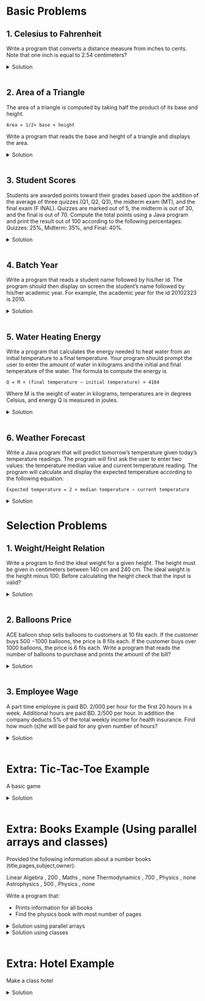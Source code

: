 # Basic Problems

## 1. Celesius to Fahrenheit

Write a program that converts a distance measure from inches to cents. Note that one inch is equal to 2.54
centimeters?
<details>
  <summary> Solution </summary>

```java
import java.util.Scanner;  // Import the Scanner class

class Main {
  public static void main(String[] args) {

    Scanner myScanner = new Scanner(System.in);  // Create a Scanner object

    System.out.println("Enter a measurment in inches: ");
    double inches = myScanner.nextDouble();
    double centimeters = inches * 2.54;
    System.out.println("The value in centimeters is: " + centimeters);  

    myScanner.close();

  }
}
```
</details>

<br/>

## 2. Area of a Triangle

The area of a triangle is computed by taking half the product of its base and height.

`Area = 1/2× base × height`

Write a program that reads the base and height of a triangle and displays the area.
<details>
  <summary> Solution </summary>

```java
import java.util.Scanner;  // Import the Scanner class

class Main {
  public static void main(String[] args) {

    Scanner myScanner = new Scanner(System.in);  // Create a Scanner object

    System.out.println("Enter triangle base followed by height: ");
    double base = myScanner.nextDouble();
    double height = myScanner.nextDouble();
    double area = 0.5 * base * height;
    System.out.println("The area of the  triangle is: " + area);  

    myScanner.close();

  }
}
```
</details>

<br/>

## 3. Student Scores

Students are awarded points toward their grades based upon the addition of the average of three quizzes
(Q1, Q2, Q3), the midterm exam (MT), and the final exam (F INAL). Quizzes are marked out of 5, the midterm
is out of 30, and the final is out of 70. Compute the total points using a Java program and print the result out
of 100 according to the following percentages: Quizzes: 25%, Midterm: 35%, and Final: 40%.
<details>
  <summary> Solution </summary>

```java
import java.util.Scanner;  // Import the Scanner class

class Main {
  public static void main(String[] args) {

    Scanner myScanner = new Scanner(System.in);  // Create a Scanner object

    System.out.println("Enter Q1: ");
    double quiz1 = myScanner.nextDouble();
    System.out.println("Enter Q2: ");
    double quiz2 = myScanner.nextDouble();
    System.out.println("Enter Q3: ");
    double quiz3 = myScanner.nextDouble();
    System.out.println("Enter Midterm: ");
    double midtermExam = myScanner.nextDouble();
    System.out.println("Enter Final: ");
    double finalExam = myScanner.nextDouble();

    double finalScore = (((quiz1+quiz2+quiz3)/15) * 100  * 0.25) 
    + ((midtermExam/30) * 100 * 0.35)  + ((finalExam/30) * 100 * 0.4) ;
    
    System.out.println("The final score is: " + finalScore);  

    myScanner.close();

  }
}
```
</details>

<br/>

## 4. Batch Year

Write a program that reads a student name followed by his/her id. The program should then display on screen
the student’s name followed by his/her academic year. For example, the academic year for the id 20102323 is
2010.
<details>
  <summary> Solution </summary>

```java
import java.util.Scanner;  // Import the Scanner class

class Main {
  public static void main(String[] args) {

    Scanner myScanner = new Scanner(System.in);  // Create a Scanner object

    System.out.println("Enter Name: ");
    String name = myScanner.nextLine();
    System.out.println("Enter an 8 digit ID: ");
    int id = myScanner.nextInt();
    int batchYear = id / 10000;

    System.out.println("The batch year for " + name + " is: " + batchYear);  

    myScanner.close();

  }
}
```
</details>

<br/>

## 5. Water Heating Energy

Write a program that calculates the energy needed to heat water from an initial temperature to a final temperature. Your program should prompt the user to enter the amount of water in kilograms and the initial and final temperature of the water. The formula to compute the energy is

`Q = M × (final temperature − initial temperature) × 4184`

Where M is the weight of water in kilograms, temperatures are in degrees Celsius, and energy Q is measured in
joules.
<details>
  <summary> Solution </summary>

```java
import java.util.Scanner;  // Import the Scanner class

class Main {
  public static void main(String[] args) {

    Scanner myScanner = new Scanner(System.in);  // Create a Scanner object

    System.out.println("Enter water amount (Kg): ");
    double mass = myScanner.nextDouble();
    System.out.println("Enter initial temperature: ");
    double initTemp = myScanner.nextDouble();
    System.out.println("Enter final temperature: ");
    double finalTemp = myScanner.nextDouble();
    
    double energyNeeded = mass * (finalTemp - initTemp) * 4184;

    System.out.println("The energy needed is" + energyNeeded + "joules");  

    myScanner.close();

  }
}
```
</details>

<br/>

## 6. Weather Forecast

Write a Java program that will predict tomorrow’s temperature given today’s temperature readings. The program
will first ask the user to enter two values: the temperature median value and current temperature reading. The
program will calculate and display the expected temperature according to the following equation:

`Expected temperature = 2 × median temperature − current temperature`
<details>
  <summary> Solution </summary>

```java
import java.util.Scanner;  // Import the Scanner class

class Main {
  public static void main(String[] args) {

    Scanner myScanner = new Scanner(System.in);  // Create a Scanner object

    System.out.println("Enter temperature median value: ");
    double medianTemp = myScanner.nextDouble();
    System.out.println("Enter current temperature: ");
    double currentTemp = myScanner.nextDouble();
    
    double expectedTemp =  2 * medianTemp - currentTemp;

    System.out.println("Expected temperature is" + expectedTemp);  

    myScanner.close();

  }
}
```
</details>

# Selection Problems

## 1. Weight/Height Relation

Write a program to find the ideal weight for a given height. The height must be given in centimeters between
140 cm and 240 cm. The ideal weight is the height minus 100. Before calculating the height check that the input
is valid?
<details>
  <summary> Solution </summary>

```java
import java.util.Scanner;  // Import the Scanner class

class Main {
  public static void main(String[] args) {

    Scanner myScanner = new Scanner(System.in);  // Create a Scanner object

    System.out.println("Enter height in centimeters (140-240): ");
    double height = myScanner.nextDouble();
    double idealWeight = height - 100;

    if(height >= 140 && height <=240 ){
    System.out.println("Your ideal weight is: " + idealWeight + " kg");  
    }
    else { System.out.println("Wrong input"); }

    myScanner.close();

  }
}
```
</details>

<br/>

## 2. Balloons Price

ACE balloon shop sells balloons to customers at 10 fils each. If the customer buys 500 −1000 balloons, the price
is 8 fils each. If the customer buys over 1000 balloons, the price is 6 fils each. Write a program that reads the
number of balloons to purchase and prints the amount of the bill?

<details>
  <summary> Solution </summary>

```java
import java.util.Scanner;  // Import the Scanner class

class Main {
  public static void main(String[] args) {

    Scanner myScanner = new Scanner(System.in);  // Create a Scanner object

    System.out.println("How many balloons do you want? ");
    int balloonCount = myScanner.nextInt();

    if(balloonCount >= 500 && balloonCount <=1000 ){
    System.out.println("Total amount: " + balloonCount * 8 + " fils" );  
    }
    else if (balloonCount > 1000) { System.out.println("Total amount: " + balloonCount * 6 + " fils" ); }
    else { System.out.println("Not enough balloons ordered"); }

    myScanner.close();

  }
}
```
</details>

<br/>

## 3. Employee Wage 

A part time employee is paid BD. 2/000 per hour for the first 20 hours in a week. Additional hours are paid
BD. 2/500 per hour. In addition the company deducts 5% of the total weekly income for health insurance. Find
how much (s)he will be paid for any given number of hours?
<details>
  <summary> Solution </summary>

```java
import java.util.Scanner;  // Import the Scanner class

class Main {
  public static void main(String[] args) {

    Scanner myScanner = new Scanner(System.in);  // Create a Scanner object

    System.out.println("Enter hours worked: ");
    double hoursWorked = myScanner.nextDouble();

    double regularHours = 0;
    double overTimeHours = 0;

    if( hoursWorked <= 20 ){
      regularHours = hoursWorked;  
    }
    else if ( hoursWorked > 20 ) { 
      regularHours = 20;  
      overTimeHours = hoursWorked - 20;  
    }

    double amountPaid = ( (regularHours * 2.0) + (overTimeHours * 2.5) ) * 0.95;
    System.out.println("Amount paid: " + amountPaid  + " BD" );

    myScanner.close();

  }
}
```
</details>

<br/>

# Extra: Tic-Tac-Toe Example

A basic game
<details>
  <summary> Solution </summary>

```java
import java.util.Scanner;

public class Main {
    public static void main(String[] args) {

        char[][] board = new char[3][3];
        int  square = 0, turns=0;
        char winner=' ';

        Scanner sc = new Scanner(System.in);

        while(turns!=9){
            System.out.print("Choose where to play 1-9: ");
            square = sc.nextInt();
            int i= (square-1)/3,j=(square-1)%3;
            if(board[i][j]>0){continue;}
            board[i][j] = (turns%2==0)?'x':'o';

            for(int row=0;row<board.length;row++){
                for (int col = 0; col < board[row].length; col++) {
                    if(board[row][col]>0){System.out.print(board[row][col]+" ");}
                    else{System.out.print("_ ");}
                }
                System.out.println();
            }

            if(board[i][0]>0&&board[i][0]==board[i][1]&&board[i][1]==board[i][2]){winner=board[i][0];break;}
            if(board[0][j]>0&&board[0][j]==board[1][j]&&board[1][j]==board[2][j]){winner=board[0][j];break;}
            if(board[0][0]>0&&board[0][0]==board[1][1]&&board[1][1]==board[2][2]){winner=board[1][1];break;}
            if(board[0][2]>0&&board[0][2]==board[1][1]&&board[1][1]==board[2][0]){winner=board[1][1];break;}

            turns++;
        }

        if(winner=='o'||winner=='x'){System.out.println(winner + " wins!");}
        else{System.out.println("It's a draw!");}
    }
  }
```
</details>

<br/>

# Extra: Books Example (Using parallel arrays and classes)

Provided the following information
about a number books (title,pages,subject,owner):

Linear Algebra , 200 , Maths , none Thermodynamics , 700 , Physics , none
Astrophysics , 500 , Physics , none

Write a program that:

- Prints information for all books
- Find the physics book with most number of pages

<details>
<summary>Solution using parallel arrays</summary>

```java
public class Main{ 

  public static void printInfo(String t,int p,String s,String o){
    System.out.println("Book: " + t + " - " + p + " pages" 
  + " ("+ s +") " + "Owner: " + o);}

  public static void main(String[] args){

    String[] titles = {"Linear Algebra","Thermodynamics","Astrophysics"};
    int[] noPages = {200,700,500};
    String[] subject = {"Maths","Physics","Physics"};
    String[] owner = new String[3];
    
    // print info for all books
    System.out.println("\nAll books info:");
    for (int i = 0; i < titles.length; i++) {
      printInfo(titles[i],noPages[i],subject[i],owner[i]);
    }
    
    // find physics book with most number of pages
    int maxPages = noPages[0], maxBookId=0;
    for (int i = 0; i < titles.length; i++) {
      if(subject[i].equals("Physics") &&  
      maxPages<noPages[i])
      {maxPages=noPages[i]; maxBookId=i;}
    }
    System.out.println("\nPhysics book with most number of pages:");
    printInfo(titles[maxBookId],noPages[maxBookId],subject[maxBookId],owner[maxBookId]);

  } 
  
}
  
```
</details>

<details>
<summary>Solution using classes</summary>

```java
class Book{
    public String title;
    public int noPages;
    public String subject;
    public String owner;
  
    Book(String t,int p, String s){ title=t; noPages = p; subject = s; }
    public void printInfo(){System.out.println("Book: " + title + " - " + noPages + " pages" 
    + " ("+ subject +") " + "Owner: " + owner);}
    public String getOwner(){return owner;}
    public void setOwner(String s){owner=s;}
  }
  
  public class Main{ 
  
    public static void main(String[] args){
      
      Book[] books = {
        new Book("Linear Algebra", 200 , "Maths"),
        new Book("Thermodynamics", 700 , "Physics"),
        new Book("Astrophysics", 500 , "Physics"),
      };
      
      // print info for all books
      System.out.println("\nAll books info:");
      for (int i = 0; i < books.length; i++) {
        books[i].printInfo();
      }
  
      // find physics book with most number of pages
      int maxPages = books[0].noPages, maxBookId=0;
      for (int i = 0; i < books.length; i++) {
        if(books[i].subject.equals("Physics") &&  
        maxPages<books[i].noPages)
        {maxPages=books[i].noPages; maxBookId=i;}
      }
      System.out.println("\nPhysics book with most number of pages:");
      books[maxBookId].printInfo();
  
    } 
    
  }
    
```
</details>

<br/>

<!--
# Extra: Cat and Owner

Basic 2 classes interaction example
<details>
  <summary> Solution </summary>

```java
class Human{
    public String name;
    Human(String name){ this.name = name; } 
    public void call(Cat c){ 
      System.out.println(this.name + " called " + c.name + " the cat");
      if(this == c.owner){c.purr();}else{c.hiss();} 
    }
      public void feed(Cat c){ 
      System.out.println(this.name + " tried feeding " + c.name + " the cat");
      if (c.hungerLevel>0) {
        System.out.println(c.name + " is eating"); c.hungerLevel--;  
      }else{System.out.println(c.name+" is sleeping");}
     }
  }
  
  class Cat{
    public String name;
    public Human owner; 
    public int hungerLevel = 3;
    Cat(String name, Human h){ this.name = name; this.owner = h; } 
    public void hiss(){System.out.println(this.name + ": Ssss");}
    public void purr(){System.out.println(this.name + ": Prrr");}
  }
  
  public class Main{ 
  
    public static void main(String[] args){
      
      Human human1 = new Human("John");
      Human human2 = new Human("Jack");
      Cat cat1 =  new Cat("Tom",human1);
      Cat cat2 =  new Cat("Tim",human2);
      
      human1.call(cat1);
      human1.call(cat2);
  
      human1.feed(cat2);
      human1.feed(cat2);
      human1.feed(cat2);
      human1.feed(cat2);
      human1.feed(cat2);
    } 
    
  }
    
```
</details> 
-->

# Extra: Hotel Example

Make a class hotel
<details>
  <summary> Solution </summary>

```java
import java.util.Scanner;

class Hotel{ 

    private String name;
    private int rooms;
    private int resvRooms;
    private double price;
    private String[] roomNames;
    
    Hotel(String n,int r,int rs,double p){ 
        name = n; rooms = r; resvRooms = rs; price = p;
     }

    public String getName(){return this.name;}
    public void setName(String name){this.name = name;}
    
    public void booking(){
        if(resvRooms<rooms) {resvRooms++; System.out.println("Room Reserved");}
        else {System.out.println(name + "'s Hotel is full");}
    }

 }

public class Main {
    
    public static void main(String[] args) {

        Hotel[] myHotels = {
        new Hotel("Hilton1",3,0,2),
        new Hotel("Hilton2",3,0,2),
        new Hotel("Hilton3",3,0,2)
        };

        Hotel h1 = new Hotel("Hilton",3,0,2);
        Hotel h2 = new Hotel("Movempic",2,0,1);

        System.out.println(h1.getName());
        h1.setName("Hammam");
        System.out.println(h1.getName());

        h1.booking();
        h1.booking();
        h1.booking();
        h1.booking();
        h1.booking();

    }
  }
```
</details> 

<!-- 
## Question Template 

Question Details
<details>
  <summary> Solution </summary>

```java

```
</details> 
-->